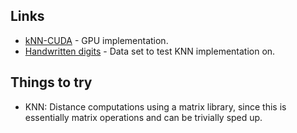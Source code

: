 Links
-------------
- [kNN-CUDA](https://github.com/vincentfpgarcia/kNN-CUDA) - GPU implementation.
- [Handwritten digits](http://yann.lecun.com/exdb/mnist/) - Data set to test KNN implementation on.

Things to try
-------------
- KNN: Distance computations using a matrix library, since this is essentially matrix operations and can be trivially sped up.


